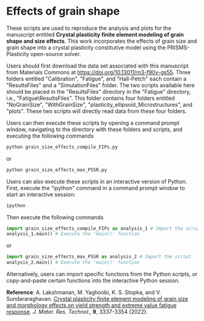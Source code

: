 # Effects of grain shape

  These scripts are used to reproduce the analysis and plots for the manuscript entitled <B> Crystal plasticity finite element modeling of grain shape and size effects</B>. This work incorporates the effects of grain size and grain shape into a crystal plasticity constitutive model using the PRISMS-Plasticity open-source solver.
  
  Users should first download the data set associated with this manuscript from Materials Commons at https://doi.org/10.13011/m3-f90v-gs55. Three folders entitled "Calibration", "Fatigue", and "Hall-Petch" each contain a "ResultsFiles" and a "SimulationFiles" folder. The two scripts available here should be placed in the "ResultsFiles" directory in the "Fatigue" directory, i.e., "Fatigue\ResultsFiles". This folder contains four folders entitled "NoGrainSize", "WithGrainSize", "plasticity_ellipsoid_Microstructures", and "plots". These two scripts will directly read data from these four folders.
  
  Users can then execute these scripts by opening a command prompt window, navigating to the directory with these folders and scripts, and executing the following commands
 
  ```bash
  python grain_size_effects_compile_FIPs.py
  ```
  or 
  ```bash
  python grain_size_effects_max_PSSR.py
  ```
  
  Users can also execute these scripts in an interactive version of Python. First, execute the "ipython" command in a command prompt window to start an interactive session:
  
  ```bash
  ipython
  ```
  
  Then execute the following commands
  
  ```python
  import grain_size_effects_compile_FIPs as analysis_1 # Import the script
  analysis_1.main() # Execute the 'main()' function
  ```
  or
  ```python
  import grain_size_effects_max_PSSR as analysis_2 # Import the script
  analysis_2.main() # Execute the 'main()' function
  ```  
  
  Alternatively, users can import specific functions from the Python scripts, or copy-and-paste certain functions into the interactive Python session.
  
    
  <B>Reference</B>:  A. Lakshmanan, M. Yaghoobi, K. S. Stopka, and V. Sundararaghavan. [Crystal plasticity finite element modeling of grain size and morphology effects on yield strength and extreme value fatigue response](https://doi.org/10.1016/j.jmrt.2022.06.075). <i>J. Mater. Res. Technol.</i>, <b>9</b>, 3337-3354 (2022).